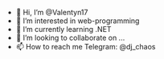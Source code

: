 - 👋 Hi, I’m @Valentyn17
- 👀 I’m interested in web-programming
- 🌱 I’m currently learning .NET
- 💞️ I’m looking to collaborate on ...
- 📫 How to reach me Telegram: @dj_chaos

<!---
Valentyn17/Valentyn17 is a ✨ special ✨ repository because its `README.md` (this file) appears on your GitHub profile.
You can click the Preview link to take a look at your changes.
--->
